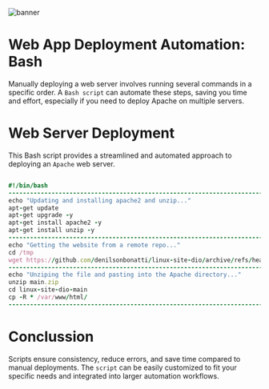 ![banner](images/banner_9.jpg)
# Web App Deployment Automation: Bash

Manually deploying a web server involves running several commands in a specific order. A `Bash script` can automate these steps, saving you time and effort, especially if you need to deploy Apache on multiple servers.

# Web Server Deployment

This Bash script provides a streamlined and automated approach to deploying an `Apache` web server.

```ruby

#!/bin/bash
----------------------------------------------------------------------------------
echo "Updating and installing apache2 and unzip..."
apt-get update
apt-get upgrade -y
apt-get install apache2 -y
apt-get install unzip -y
----------------------------------------------------------------------------------
echo "Getting the website from a remote repo..."
cd /tmp
wget https://github.com/denilsonbonatti/linux-site-dio/archive/refs/heads/main.zip
----------------------------------------------------------------------------------
echo "Unziping the file and pasting into the Apache directory..."
unzip main.zip
cd linux-site-dio-main
cp -R * /var/www/html/
----------------------------------------------------------------------------------

```

# Conclussion

Scripts ensure consistency, reduce errors, and save time compared to manual deployments. The `script` can be easily customized to fit your specific needs and integrated into larger automation workflows.

